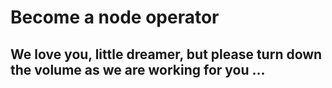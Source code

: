 # Become a node operator

## We love you, little dreamer, but please turn down the volume as we are working for you ...
